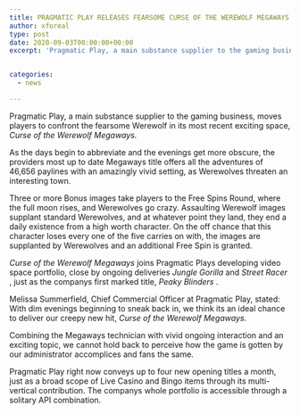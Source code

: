 ```yaml
---
title: PRAGMATIC PLAY RELEASES FEARSOME CURSE OF THE WEREWOLF MEGAWAYS
author: xforeal 
type: post
date: 2020-09-03T00:00:00+00:00
excerpt: 'Pragmatic Play, a main substance supplier to the gaming business, moves players to confront the fearsome Werewolf in its most recent exciting space, Curse of the Werewolf Megaways '


categories:
  - news

---
```

Pragmatic Play, a main substance supplier to the gaming business, moves players to confront the fearsome Werewolf in its most recent exciting space, _Curse of the Werewolf Megaways._ 

As the days begin to abbreviate and the evenings get more obscure, the providers most up to date Megaways title offers all the adventures of 46,656 paylines with an amazingly vivid setting, as Werewolves threaten an interesting town. 

Three or more Bonus images take players to the Free Spins Round, where the full moon rises, and Werewolves go crazy. Assaulting Werewolf images supplant standard Werewolves, and at whatever point they land, they end a daily existence from a high worth character. On the off chance that this character loses every one of the five carries on with, the images are supplanted by Werewolves and an additional Free Spin is granted. 

_Curse of the Werewolf Megaways_ joins Pragmatic Plays developing video space portfolio, close by ongoing deliveries _Jungle Gorilla_ and _Street Racer_ , just as the companys first marked title, _Peaky Blinders_ . 

Melissa Summerfield, Chief Commercial Officer at Pragmatic Play, stated: With dim evenings beginning to sneak back in, we think its an ideal chance to deliver our creepy new hit, _Curse of the Werewolf Megaways._ 

Combining the Megaways technician with vivid ongoing interaction and an exciting topic, we cannot hold back to perceive how the game is gotten by our administrator accomplices and fans the same. 

Pragmatic Play right now conveys up to four new opening titles a month, just as a broad scope of Live Casino and Bingo items through its multi-vertical contribution. The companys whole portfolio is accessible through a solitary API combination.
